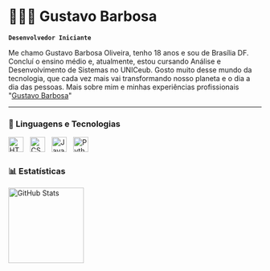 # 👨🏽‍💻 Gustavo Barbosa

**`Desenvolvedor Iniciante`**

Me chamo Gustavo Barbosa Oliveira, tenho 18 anos e sou de Brasília DF. Concluí o ensino médio e, atualmente, estou cursando Análise e Desenvolvimento de Sistemas no UNICeub. Gosto muito desse mundo da tecnologia, que cada vez mais vai transformando nosso planeta e o dia a dia das pessoas. Mais sobre mim e minhas experiências profissionais "[Gustavo Barbosa](www.linkedin.com/in/gustavo-barbosa-oliveira-436b25351)"

---

### 🤖 Linguagens e Tecnologias

<img 
    align="left" 
    alt="HTML"
    title="HTML" 
    width="30px" 
    style="padding-right: 10px;" 
    src="https://cdn.jsdelivr.net/gh/devicons/devicon@latest/icons/html5/html5-original.svg" 
/>
<img 
    align="left" 
    alt="CSS" 
    title="CSS"
    width="30px" 
    style="padding-right: 10px;" 
    src="https://cdn.jsdelivr.net/gh/devicons/devicon@latest/icons/css3/css3-original.svg" 
/>
<img 
    align="left" 
    alt="JavaScript" 
    title="JavaScript"
    width="30px" 
    style="padding-right: 10px;" 
    src="https://cdn.jsdelivr.net/gh/devicons/devicon@latest/icons/javascript/javascript-original.svg" 
/>

<img 
    align="left" 
    alt="Python" 
    title="Python"
    width="30px" 
    style="padding-right: 10px;" 
    src="https://cdn.jsdelivr.net/gh/devicons/devicon@latest/icons/python/python-original.svg" 
/>

<br/>
<br/>

### 📊 Estatísticas

<img 
      align="left" 
      alt="GitHub Stats" 
      height="150" 
      src="https://github-readme-stats.vercel.app/api/top-langs/?username=gustavob63&theme=tokyonight&layout=compact&custom_title=Tecnologias&langs_count=9" 
  />

</p>
